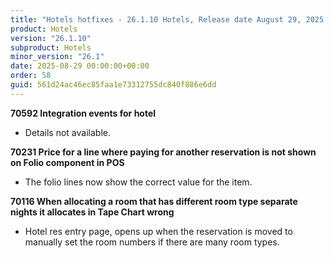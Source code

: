 ```yaml
---
title: "Hotels hotfixes - 26.1.10 Hotels, Release date August 29, 2025 - Hotfixes"
product: Hotels
version: "26.1.10"
subproduct: Hotels
minor_version: "26.1"
date: 2025-08-29 00:00:00+00:00
order: 58
guid: 561d24ac46ec85faa1e73312755dc840f886e6dd
---
```


<strong>70592 Integration events for hotel</strong><ul><li>Details not available.</li></ul>
<strong>70231 Price for a line where paying for another reservation is not shown on Folio component in POS</strong><ul><li>The folio lines now show the correct value for the item.</li></ul>
<strong>70116 When allocating a room that has different room type separate nights it allocates in Tape Chart wrong</strong><ul><li>Hotel res entry page, opens up when the reservation is moved to manually set the room numbers if there are many room types.</li></ul>
